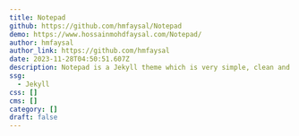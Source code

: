 ```yaml
---
title: Notepad
github: https://github.com/hmfaysal/Notepad
demo: https://www.hossainmohdfaysal.com/Notepad/
author: hmfaysal
author_link: https://github.com/hmfaysal
date: 2023-11-28T04:50:51.607Z
description: Notepad is a Jekyll theme which is very simple, clean and beautiful
ssg:
  - Jekyll
css: []
cms: []
category: []
draft: false
---
```

